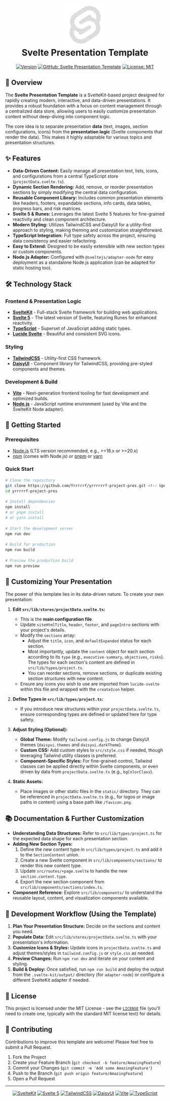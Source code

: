 <h1 align="center">
  <img src="./static/favicon.png" alt="Svelte Presentation Template Icon" width="128" height="128" description="Icon representing a dynamic presentation or a Svelte-based template structure.">
  <div align="center">Svelte Presentation Template</div>
</h1>

<div align="center">

[![Version](https://img.shields.io/badge/version-0.0.1-blue.svg)](https://github.com/Yrrrrrf/yrrrrrrf-project-pres/releases) <!-- Update link if you create releases -->
[![GitHub: Svelte Presentation Template](https://img.shields.io/badge/GitHub-Svelte%20Pres%20Template-181717?logo=github)](https://github.com/Yrrrrrf/yrrrrrrf-project-pres) <!-- Update with your actual repo link -->
[![License: MIT](https://img.shields.io/badge/License-MIT-yellow.svg)](https://choosealicense.com/licenses/mit/) <!-- Assuming MIT, update if different -->

</div>

## 🚀 Overview

The **Svelte Presentation Template** is a SvelteKit-based project designed for rapidly creating modern, interactive, and data-driven presentations. It provides a robust foundation with a focus on content management through a centralized data store, allowing users to easily customize presentation content without deep-diving into component logic.

The core idea is to separate presentation **data** (text, images, section configurations, icons) from the **presentation logic** (Svelte components that render the data). This makes it highly adaptable for various topics and presentation structures.

## ✨ Features

- **Data-Driven Content:** Easily manage all presentation text, lists, icons, and configurations from a central TypeScript store (`projectData.svelte.ts`).
- **Dynamic Section Rendering:** Add, remove, or reorder presentation sections by simply modifying the central data configuration.
- **Reusable Component Library:** Includes common presentation elements like headers, footers, expandable sections, info cards, data tables, progress bars, and risk matrices.
- **Svelte 5 & Runes:** Leverages the latest Svelte 5 features for fine-grained reactivity and clean component architecture.
- **Modern Styling:** Utilizes TailwindCSS and DaisyUI for a utility-first approach to styling, making theming and customization straightforward.
- **TypeScript Integration:** Full type safety across the project, ensuring data consistency and easier refactoring.
- **Easy to Extend:** Designed to be easily extensible with new section types or custom components.
- **Node.js Adapter:** Configured with `@sveltejs/adapter-node` for easy deployment as a standalone Node.js application (can be adapted for static hosting too).

## 🛠️ Technology Stack

### Frontend & Presentation Logic

- **[SvelteKit](https://kit.svelte.dev/)** - Full-stack Svelte framework for building web applications.
- **[Svelte 5](https://svelte.dev/blog/runes)** - The latest version of Svelte, featuring Runes for enhanced reactivity.
- **[TypeScript](https://www.typescriptlang.org/)** - Superset of JavaScript adding static types.
- **[Lucide Svelte](https://lucide.dev/guide/packages/lucide-svelte)** - Beautiful and consistent SVG icons.

### Styling

- **[TailwindCSS](https://tailwindcss.com/)** - Utility-first CSS framework.
- **[DaisyUI](https://daisyui.com/)** - Component library for TailwindCSS, providing pre-styled components and themes.

### Development & Build

- **[Vite](https://vitejs.dev/)** - Next-generation frontend tooling for fast development and optimized builds.
- **[Node.js](https://nodejs.org/)** - JavaScript runtime environment (used by Vite and the SvelteKit Node adapter).

## 🚦 Getting Started

### Prerequisites

- [Node.js](https://nodejs.org/) (LTS version recommended, e.g., >=18.x or >=20.x)
- [npm](https://www.npmjs.com/) (comes with Node.js) or [pnpm](https://pnpm.io/) or [yarn](https://classic.yarnpkg.com/)

### Quick Start

```bash
# Clone the repository
git clone https://github.com/Yrrrrrf/yrrrrrrf-project-pres.git <!-- Update with your actual repo link -->
cd yrrrrrf-project-pres

# Install dependencies
npm install
# or pnpm install
# or yarn install

# Start the development server
npm run dev

# Build for production
npm run build

# Preview the production build
npm run preview
```

## 🎨 Customizing Your Presentation

The power of this template lies in its data-driven nature. To create your own presentation:

1.  **Edit `src/lib/stores/projectData.svelte.ts`:**
    *   This is the **main configuration file**.
    *   Update `siteHtmlTitle`, `header`, `footer`, and `pageIntro` sections with your project's details.
    *   Modify the `sections` array:
        *   Adjust the `title`, `icon`, and `defaultExpanded` status for each section.
        *   Most importantly, update the `content` object for each section according to its `type` (e.g., `executive-summary`, `objectives`, `risks`). The types for each section's content are defined in `src/lib/types/project.ts`.
        *   You can reorder sections, remove sections, or duplicate existing section structures with new content.
    *   Ensure any icons you wish to use are imported from `lucide-svelte` within this file and wrapped with the `createIcon` helper.

2.  **Define Types in `src/lib/types/project.ts`:**
    *   If you introduce new structures within your `projectData.svelte.ts`, ensure corresponding types are defined or updated here for type safety.

3.  **Adjust Styling (Optional):**
    *   **Global Theme:** Modify `tailwind.config.js` to change DaisyUI themes (`daisyui.themes` and `daisyui.darkTheme`).
    *   **Custom CSS:** Add custom styles to `src/style.css` if needed, though leveraging Tailwind utility classes is preferred.
    *   **Component-Specific Styles:** For fine-grained control, Tailwind classes can be applied directly within Svelte components, or even driven by data from `projectData.svelte.ts` (e.g., `bgColorClass`).

4.  **Static Assets:**
    *   Place images or other static files in the `static/` directory. They can be referenced in `projectData.svelte.ts` (e.g., for logos or image paths in content) using a base path like `/favicon.png`.

## 📚 Documentation & Further Customization

-   **Understanding Data Structures:** Refer to `src/lib/types/project.ts` for the expected data shape for each presentation section.
-   **Adding New Section Types:**
    1.  Define the new content type in `src/lib/types/project.ts` and add it to the `SectionContent` union.
    2.  Create a new Svelte component in `src/lib/components/sections/` to render this new content type.
    3.  Update `src/routes/+page.svelte` to handle the new `section.content.type`.
    4.  Export the new section component from `src/lib/components/sections/index.ts`.
-   **Component Reference:** Explore `src/lib/components/` to understand the reusable layout, content, and visualization components available.

## 🔁 Development Workflow (Using the Template)

1.  **Plan Your Presentation Structure:** Decide on the sections and content you need.
2.  **Populate Data:** Edit `src/lib/stores/projectData.svelte.ts` with your presentation's information.
3.  **Customize Icons & Styles:** Update icons in `projectData.svelte.ts` and adjust themes/styles in `tailwind.config.js` or `style.css` as needed.
4.  **Preview Changes:** Run `npm run dev` and iterate on your content and styling.
5.  **Build & Deploy:** Once satisfied, run `npm run build` and deploy the output from the `.svelte-kit/output/` directory (for `adapter-node`) or configure a different SvelteKit adapter if needed.

## 📄 License

This project is licensed under the MIT License - see the [`LICENSE`](LICENSE) file (you'll need to create one, typically with the standard MIT license text) for details.

## 👥 Contributing

Contributions to improve this template are welcome! Please feel free to submit a Pull Request.

1.  Fork the Project
2.  Create your Feature Branch (`git checkout -b feature/AmazingFeature`)
3.  Commit your Changes (`git commit -m 'Add some AmazingFeature'`)
4.  Push to the Branch (`git push origin feature/AmazingFeature`)
5.  Open a Pull Request

---

<div align="center">

[![SvelteKit](https://img.shields.io/badge/Built%20with-SvelteKit-FF3E00?logo=svelte&logoColor=white)](https://kit.svelte.dev/)
[![Svelte 5](https://img.shields.io/badge/Svelte-5%20(Runes)-FF3E00?logo=svelte&logoColor=white)](https://svelte.dev/blog/runes)
[![TailwindCSS](https://img.shields.io/badge/Styled%20with-TailwindCSS-38B2AC?logo=tailwindcss&logoColor=white)](https://tailwindcss.com/)
[![DaisyUI](https://img.shields.io/badge/Components-DaisyUI-5A0EF8?logo=daisyui&logoColor=white)](https://daisyui.com/)
[![Vite](https://img.shields.io/badge/Powered%20by-Vite-646CFF?logo=vite&logoColor=white)](https://vitejs.dev/)
[![TypeScript](https://img.shields.io/badge/Typed%20with-TypeScript-3178C6?logo=typescript&logoColor=white)](https://www.typescriptlang.org/)

</div>